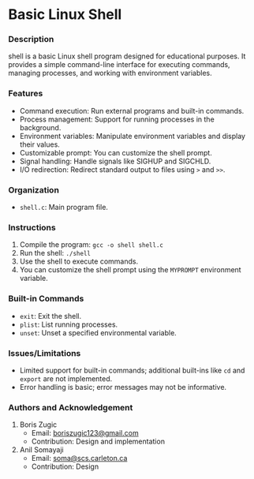 # Basic Linux Shell

### Description

shell is a basic Linux shell program designed for educational purposes. It provides a simple command-line interface for executing commands, managing processes, and working with environment variables.

### Features

- Command execution: Run external programs and built-in commands.
- Process management: Support for running processes in the background.
- Environment variables: Manipulate environment variables and display their values.
- Customizable prompt: You can customize the shell prompt.
- Signal handling: Handle signals like SIGHUP and SIGCHLD.
- I/O redirection: Redirect standard output to files using `>` and `>>`.

### Organization

- `shell.c`: Main program file.

### Instructions

1. Compile the program: `gcc -o shell shell.c`
2. Run the shell: `./shell`
3. Use the shell to execute commands.
4. You can customize the shell prompt using the `MYPROMPT` environment variable.

### Built-in Commands

- `exit`: Exit the shell.
- `plist`: List running processes.
- `unset`: Unset a specified environmental variable.

### Issues/Limitations

- Limited support for built-in commands; additional built-ins like `cd` and `export` are not implemented.
- Error handling is basic; error messages may not be informative.

### Authors and Acknowledgement
1. Boris Zugic
   - Email: boriszugic123@gmail.com
   - Contribution: Design and implementation
2. Anil Somayaji
    - Email: soma@scs.carleton.ca
    - Contribution: Design
